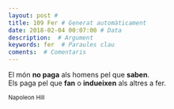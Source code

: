 ```yaml
---
layout: post #
title: 109 Fer # Generat automàticament
date: 2018-02-04 00:07:00 # Data
description:  # Argument
keywords: fer  # Paraules clau
coments:  # Comentaris
---
```


El món **no paga** als homens pel que **saben**. <br />
Els paga pel que **fan** o **indueixen** als altres a fer. <br />

<small>Napoleon Hill</small>
